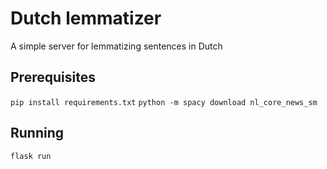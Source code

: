 # Dutch lemmatizer

A simple server for lemmatizing sentences in Dutch

## Prerequisites

`pip install requirements.txt`
`python -m spacy download nl_core_news_sm`

## Running

`flask run`
